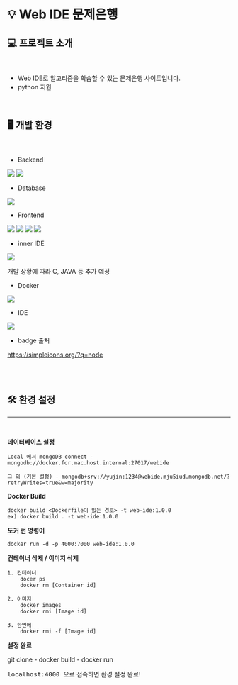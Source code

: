 
💡 Web IDE 문제은행 <a name="TOP"></a>
===================

## 💻 프로젝트 소개
<br>

* Web IDE로 알고리즘을 학습할 수 있는 문제은행 사이트입니다.
* python 지원
  
<br>


## 🖥️ 개발 환경 ##
<br>

* Backend


<img src="https://img.shields.io/badge/node.js-339933?style=for-the-badge&logo=Node.js&logoColor=white"> <img src="https://img.shields.io/badge/express-000000?style=for-the-badge&logo=express&logoColor=white">

* Database

<img src="https://img.shields.io/badge/mongoDB-47A248?style=for-the-badge&logo=MongoDB&logoColor=white">

* Frontend

<img src="https://img.shields.io/badge/bootstrap-7952B3?style=for-the-badge&logo=bootstrap&logoColor=white"> <img src="https://img.shields.io/badge/html5-E34F26?style=for-the-badge&logo=html5&logoColor=white"> <img src="https://img.shields.io/badge/css-1572B6?style=for-the-badge&logo=css3&logoColor=white"> <img src="https://img.shields.io/badge/javascript-F7DF1E?style=for-the-badge&logo=javascript&logoColor=black">

* inner IDE
  
<img src="https://img.shields.io/badge/python-3776AB?style=for-the-badge&logo=python&logoColor=white">

개발 상황에 따라 C, JAVA 등 추가 예정

* Docker

<img src="https://img.shields.io/badge/docker-2496ED?style=for-the-badge&logo=Docker&logoColor=white">

* IDE

<img src="https://img.shields.io/badge/VS code-007ACC?style=for-the-badge&logo=Visual Studio Code&logoColor=white">


* badge 출처

https://simpleicons.org/?q=node

<br><br>

## 🛠️ 환경 설정 ##

----

<br>

__데이터베이스 설정__
    
    Local 에서 mongoDB connect - mongodb://docker.for.mac.host.internal:27017/webide
    
    그 외 (기본 설정) - mongodb+srv://yujin:1234@webide.mju5iud.mongodb.net/?retryWrites=true&w=majority
    
__Docker Build__

    docker build <Dockerfile이 있는 경로> -t web-ide:1.0.0
    ex) docker build . -t web-ide:1.0.0

__도커 런 명령어__

    docker run -d -p 4000:7000 web-ide:1.0.0

__컨테이너 삭제 / 이미지 삭제__

    1. 컨테이너
        docer ps
        docker rm [Container id]

    2. 이미지
        docker images
        docker rmi [Image id]

    3. 한번에
        docker rmi -f [Image id]

__설정 완료__

git clone - docker build - docker run

<kbd> localhost:4000 </kbd> 으로 접속하면 환경 설정 완료!




